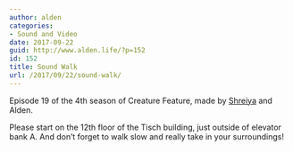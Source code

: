 ```yaml
---
author: alden
categories:
- Sound and Video
date: 2017-09-22
guid: http://www.alden.life/?p=152
id: 152
title: Sound Walk
url: /2017/09/22/sound-walk/
---
```


<p class="p1">
  Episode 19 of the 4th season of Creature Feature, made by <a href="http://Shreiya.space/VnS/VnSoundWalk.html">Shreiya</a> and Alden.
</p>

Please start on the 12th floor of the Tisch building, just outside of elevator bank A. And don&#8217;t forget to walk slow and really take in your surroundings!

